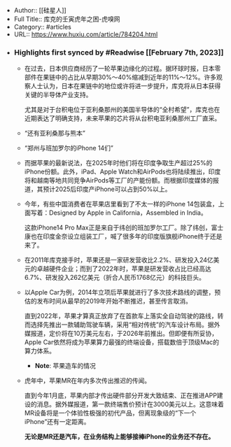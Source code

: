 - Author:: [[硅星人]]
- Full Title:: 库克的壬寅虎年之困-虎嗅网
- Category:: #articles
- URL:: https://www.huxiu.com/article/784204.html
- ### Highlights first synced by #Readwise [[February 7th, 2023]]
    - 在过去，日本供应商经历了一轮苹果边缘化的过程。据环球时报，日本零部件在果链中的占比从早期30%～40%缩减到近年的11%～12%。许多观察人士认为，日本在果链中的地位或许将进一步提升，库克将从日本获得关键的半导体产业支持。
      
        
      
      
      尤其是对于台积电位于亚利桑那州的美国半导体的“全村希望”，库克也在近期表达了明确支持，未来苹果的芯片将从台积电亚利桑那州工厂直采。
    - “还有亚利桑那与熊本”
    - “郑州与班加罗尔的iPhone 14们”
    - 而据苹果的最新说法，在2025年时他们将在印度争取生产超过25%的iPhone份额。此外，iPad、Apple Watch和AirPods也将陆续推出，印度将和越南等地共同竞争AirPods等工厂的产能份额。而根据印度媒体的报道，其预计2025后印度产iPhone可以占到50%以上。
    - 今年，有些中国消费者在苹果店里看到了不太一样的iPhone 14包装盒，上面写着：Designed by Apple in California，Assembled in India。
      
        
      
      
      这款iPhone14 Pro Max正是来自于纬创的班加罗尔工厂。除了纬创，富士康也在印度金奈设立组装工厂，喊了很多年的印度版旗舰iPhone终于还是来了。
    - 在2011年库克接手时，苹果还是一家研发营收比2.2%、研发投入24亿美元的卓越硬件企业；而到了2022年时，苹果是研发营收占比已经高达6.7%、研发投入262亿美元（折合人民币1768亿元）的科技巨头。
    - 以Apple Car为例，2014年立项后苹果就进行了多次技术路线的调整，预估的发布时间从最早的2019年开始不断推迟，甚至传言取消。
      
        
      
      
      直到2022年，苹果才算真正放弃了在首款车上落实全自动驾驶的路线，转而选择先推出一款辅助驾驶车辆，采用“相对传统”的汽车设计布局。据外媒报道，定价将在10万美元左右，于2026年前推出。但即便有所妥协，Apple Car依然将成为苹果算力最强的终端设备，搭载数倍于顶级Mac的算力体系。
        - **Note**: 苹果造车的情况
    - 虎年中，苹果MR在年内多次传出推迟的传闻。
      
        
      
      
      直到今年1月底，苹果内部才传出硬件部分开发大致结束、正在推进APP建设的消息。据外媒报道，第一款终端售价预计在3000美元以上。这意味着MR设备将是一个体验性极强的初代产品，但离现象级的“下一个iPhone”还有一定距离。
      
        
      
      
      **无论是MR还是汽车，在业务结构上能够接棒iPhone的业务还不存在。**
